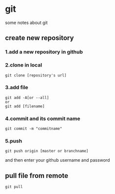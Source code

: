 # git
some notes about git

## create new repository
### 1.add a new repository in github
### 2.clone in local
```
git clone [repository's url]
```
### 3.add file
```
git add -A[or --all]
or
git add [filename]
```
### 4.commit and its commit name
``` 
git commit -m "commitname"
```
### 5.push
```
git push origin [master or branchname]
```
and then enter your github username and password 

## pull file from remote
```
git pull
```


